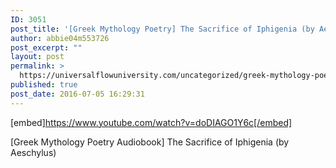 ```yaml
---
ID: 3051
post_title: '[Greek Mythology Poetry] The Sacrifice of Iphigenia (by Aeschylus)'
author: abbie04m553726
post_excerpt: ""
layout: post
permalink: >
  https://universalflowuniversity.com/uncategorized/greek-mythology-poetry-the-sacrifice-of-iphigenia-by-aeschylus/
published: true
post_date: 2016-07-05 16:29:31
---
```

[embed]https://www.youtube.com/watch?v=doDIAGO1Y6c[/embed]<br>
<p>[Greek Mythology Poetry Audiobook] The Sacrifice of Iphigenia (by Aeschylus)</p>